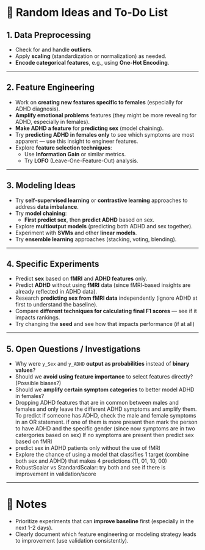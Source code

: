 # 🧠 Random Ideas and To-Do List

## 1. Data Preprocessing
- Check for and handle **outliers**.
- Apply **scaling** (standardization or normalization) as needed.
- **Encode categorical features**, e.g., using **One-Hot Encoding**.

---

## 2. Feature Engineering
- Work on **creating new features specific to females** (especially for ADHD diagnosis).
- **Amplify emotional problems** features (they might be more revealing for ADHD, especially in females).
- **Make ADHD a feature** for **predicting sex** (model chaining).
- Try **predicting ADHD in females only** to see which symptoms are most apparent — use this insight to engineer features.
- Explore **feature selection techniques**:
  - Use **Information Gain** or similar metrics.
  - Try **LOFO** (Leave-One-Feature-Out) analysis.

---

## 3. Modeling Ideas
- Try **self-supervised learning** or **contrastive learning** approaches to address **data imbalance**.
- Try **model chaining**:
  - **First predict sex**, then **predict ADHD** based on sex.
- Explore **multioutput models** (predicting both ADHD and sex together).
- Experiment with **SVMs** and other **linear models**.
- Try **ensemble learning** approaches (stacking, voting, blending).

---

## 4. Specific Experiments
- Predict **sex** based on **fMRI** and **ADHD features** only.
- Predict **ADHD** without using **fMRI** data (since fMRI-based insights are already reflected in ADHD data).
- Research **predicting sex from fMRI data** independently (ignore ADHD at first to understand the baseline).
- Compare **different techniques for calculating final F1 scores** — see if it impacts rankings.
- Try changing the **seed** and see how that impacts performance (if at all)

---

## 5. Open Questions / Investigations
- Why were `y_Sex` and `y_ADHD` **output as probabilities** instead of **binary values**? 
- Should we **avoid using feature importance** to select features directly? (Possible biases?)
- Should we **amplify certain symptom categories** to better model ADHD in females?
- Dropping ADHD features that are in common between males and females and only leave the different ADHD symptoms and amplify them. To predict if someone has ADHD, check the male and female symptoms in an OR statement. if one of them is more present then mark the person to have ADHD and the specific gender (since now symptoms are in two catergories based on sex) If no symptoms are present then predict sex based on fMRI
- predict sex in ADHD patients only without the use of fMRI
- Explore the chance of using a model that classifies 1 target (combine both sex and ADHD) that makes 4 predictions (11, 01, 10, 00)
- RobustScalar vs StandardScalar: try both and see if there is improvement in validation/score
---


# 📝 Notes
- Prioritize experiments that can **improve baseline** first (especially in the next 1-2 days).
- Clearly document which feature engineering or modeling strategy leads to improvement (use validation consistently).

